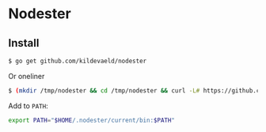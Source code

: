# Nodester


## Install

```bash
$ go get github.com/kildevaeld/nodester
```
Or oneliner
```bash
$ (mkdir /tmp/nodester && cd /tmp/nodester && curl -L# https://github.com/kildevaeld/nodester/archive/master.tar.gz | tar zx --strip 1 && make install && rm -rf /tmp/nodester)
```

Add to ```PATH```:
```bash
export PATH="$HOME/.nodester/current/bin:$PATH"
```
